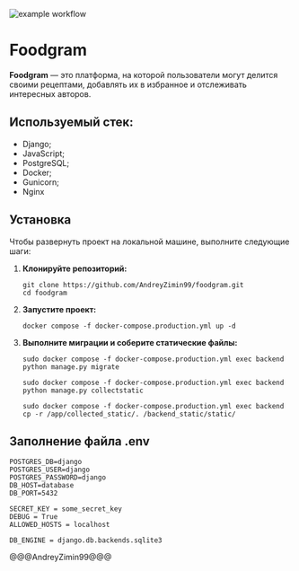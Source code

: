 ![example workflow](https://github.com/AndreyZimin99/foodgram/actions/workflows/main.yml/badge.svg)

#  Foodgram

**Foodgram** — это платформа, на которой пользователи могут делится своими рецептами, добавлять их в избранное и отслеживать интересных авторов.

## Используемый стек:
   - Django;
   - JavaScript;
   - PostgreSQL;
   - Docker;
   - Gunicorn;
   - Nginx

## Установка

Чтобы развернуть проект на локальной машине, выполните следующие шаги:

1. **Клонируйте репозиторий:**
   ```
   git clone https://github.com/AndreyZimin99/foodgram.git
   cd foodgram
   ```

2. **Запустите проект:**
   ```
   docker compose -f docker-compose.production.yml up -d
   ```
3. **Выполните миграции и соберите статические файлы:**
   ```
   sudo docker compose -f docker-compose.production.yml exec backend python manage.py migrate
   ```
   ```
   sudo docker compose -f docker-compose.production.yml exec backend python manage.py collectstatic
   ```
   ```
   sudo docker compose -f docker-compose.production.yml exec backend cp -r /app/collected_static/. /backend_static/static/ 
   ```
## Заполнение файла .env
   ```
   POSTGRES_DB=django
   POSTGRES_USER=django
   POSTGRES_PASSWORD=django
   DB_HOST=database
   DB_PORT=5432

   SECRET_KEY = some_secret_key
   DEBUG = True
   ALLOWED_HOSTS = localhost

   DB_ENGINE = django.db.backends.sqlite3
   ```
   
@@@AndreyZimin99@@@